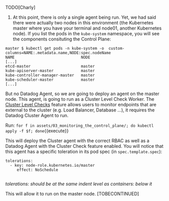TODO[Charly]
1. At this point, there is only a single agent being run. Yet, we had said there
   were actually two nodes in this environment (the Kubernetes master where you
have your terminal and node01, another Kubernetes node). 
If you list the pods in the `kube-system`  namespace, you will see the components consituting the Control Plane:

```
master $ kubectl get pods -n kube-system -o  custom-columns=NAME:.metadata.name,NODE:spec.nodeName
NAME                             NODE
[...]
etcd-master                      master
kube-apiserver-master            master
kube-controller-manager-master   master
kube-scheduler-master            master
[...]
```

But no Datadog Agent, so we are going to deploy an agent on the master node. This agent, is going to run as a Cluster Level Check Worker.
The [Cluster Level Checks](https://docs.datadoghq.com/agent/autodiscovery/clusterchecks/) feature allows users to monitor endpoints that are external to the cluster (e.g. Load Balancer, Database ...), it requires the Datadog Cluster Agent to run.

Run:
`for f in assets/03_monitoring_the_control_plane/; do kubectl apply -f $f; done`{{execute}} 

This will deploy the Cluster agent with the correct RBAC as well as a Datadog Agent with the Cluster Check feature enabled.
You will notice that this agent has a specific toleration in its pod spec (in `spec.template.spec`):
  <pre><code>tolerations:
  - key: node-role.kubernetes.io/master
     effect: NoSchedule
  </code></pre>
  *tolerations: should be at the same indent level as containers: below it*

This will allow it to run on the master node.
[TOBECONTINUED]
